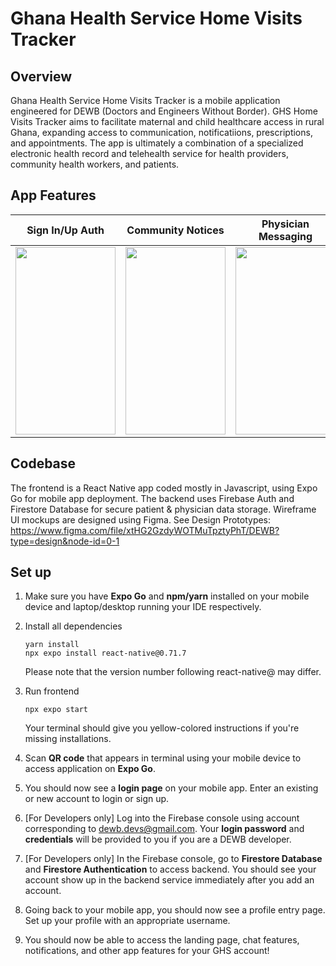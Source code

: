 # Ghana Health Service Home Visits Tracker

## Overview
Ghana Health Service Home Visits Tracker is a mobile application engineered for DEWB (Doctors and Engineers Without Border). GHS Home Visits Tracker aims to facilitate maternal and child healthcare access in rural Ghana, expanding access to communication, notificatiions, prescriptions, and appointments. The app is ultimately a combination of a specialized electronic health record and telehealth service for health providers, community health workers, and patients.

## App Features

| Sign In/Up Auth | Community Notices | Physician Messaging |  1-1 Chat Features  | Notifications |
| --- | --- | --- | --- | --- |
| <img src="https://user-images.githubusercontent.com/64095665/236744176-d8179ca7-3e38-4063-9501-190c4cd5d873.PNG" width="160" height="300"> | <img src="https://user-images.githubusercontent.com/64095665/236744218-aad6565c-2d62-422e-9875-b7f63a6d9ff3.PNG" width="160" height="300"> | <img src="https://user-images.githubusercontent.com/64095665/236744295-ebaf6288-e8d0-4196-baac-f95c741a3dd9.PNG" width="160" height="300"> | <img src="https://user-images.githubusercontent.com/64095665/236744360-b831d7e4-8b98-4725-a213-9036bc995e39.PNG" width="160" height="300"> | <img src="https://user-images.githubusercontent.com/64095665/236744489-84c2557b-db23-498a-a491-eed1f3f87cc5.PNG" width="160" height="300"> |

## Codebase

The frontend is a React Native app coded mostly in Javascript, using Expo Go for mobile app deployment. The backend uses Firebase Auth and Firestore Database for secure patient & physician data storage. Wireframe UI mockups are designed using Figma. See Design Prototypes: https://www.figma.com/file/xtHG2GzdyWOTMuTpztyPhT/DEWB?type=design&node-id=0-1

## Set up
1. Make sure you have **Expo Go** and **npm/yarn** installed on your mobile device and laptop/desktop running your IDE respectively. 

2. Install all dependencies
    ```
    yarn install
    npx expo install react-native@0.71.7
    ```
   Please note that the version number following react-native@ may differ. 
   
3. Run frontend
    ```
    npx expo start
    ```
    Your terminal should give you yellow-colored instructions if you're missing installations.
    
4. Scan **QR code** that appears in terminal using your mobile device to access application on **Expo Go**.

5. You should now see a **login page** on your mobile app. Enter an existing or new account to login or sign up.

6. [For Developers only] Log into the Firebase console using account corresponding to dewb.devs@gmail.com. Your **login password** and **credentials** will be provided to you if you are a DEWB developer.

7. [For Developers only] In the Firebase console, go to **Firestore Database** and **Firestore Authentication** to access backend. You should see your account show up in the backend service immediately after you add an account.

8. Going back to your mobile app, you should now see a profile entry page. Set up your profile with an appropriate username.

9. You should now be able to access the landing page, chat features, notifications, and other app features for your GHS account!

